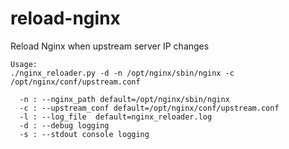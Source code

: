 # reload-nginx
Reload Nginx when upstream server IP changes

```
Usage:
./nginx_reloader.py -d -n /opt/nginx/sbin/nginx -c /opt/nginx/conf/upstream.conf

  -n : --nginx_path default=/opt/nginx/sbin/nginx
  -c : --upstream_conf default=/opt/nginx/conf/upstream.conf
  -l : --log_file  default=nginx_reloader.log
  -d : --debug logging
  -s : --stdout console logging
```
